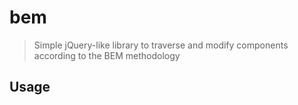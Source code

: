 # bem

> Simple jQuery-like library to traverse and modify components according to the BEM methodology

## Usage

